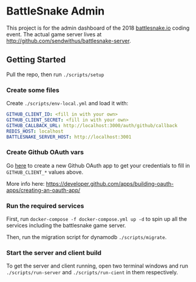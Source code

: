 # BattleSnake Admin

This project is for the admin dashboard of the 2018 [battlesnake.io](https://battlesnake.io) coding event.
The actual game server lives at <http://github.com/sendwithus/battlesnake-server>.

## Getting Started

Pull the repo, then run `./scripts/setup`

### Create some files

Create `./scripts/env-local.yml` and load it with:

```yaml
GITHUB_CLIENT_ID: <fill in with your own>
GITHUB_CLIENT_SECRET: <fill in with your own>
GITHUB_CALLBACK_URL: http://localhost:3000/auth/github/callback
REDIS_HOST: localhost
BATTLESNAKE_SERVER_HOST: http://localhost:3001
```

### Create Github OAuth vars

Go [here](https://github.com/settings/developers) to create a new Github OAuth app to get your credentials to fill in `GITHUB_CLIENT_*` values above.

More info here: <https://developer.github.com/apps/building-oauth-apps/creating-an-oauth-app/>

### Run the required services

First, run `docker-compose -f docker-compose.yml up -d` to spin up all the services including the battlesnake game server.

Then, run the migration script for dynamodb `./scripts/migrate`.

### Start the server and client build

To get the server and client running, open two terminal windows and run `./scripts/run-server` and `./scripts/run-cient` in them respectively.
